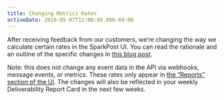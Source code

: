 ```yaml
---
title: Changing Metrics Rates
activeDate: 2018-05-07T12:00:00.000-04:00
---
```


After receiving feedback from our customers, we’re changing the way we calculate certain rates in the SparkPost UI. You can read the rationale and an outline of the specific changes in [this blog post](https://www.sparkpost.com/blog/metrics-calculation-update/?utm_source=notification-center&utm_medium=app&utm_campaign=all).

Note: this does not change any event data in the API via webhooks, message events, or metrics. These rates only appear in [the “Reports” section of the UI](/reports/summary). The changes will also be reflected in your weekly Deliverability Report Card in the next few weeks.
